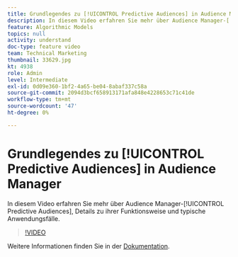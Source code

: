 ```yaml
---
title: Grundlegendes zu [!UICONTROL Predictive Audiences] in Audience Manager
description: In diesem Video erfahren Sie mehr über Audience Manager-[!UICONTROL Predictive Audiences], Details zu ihrer Funktionsweise und typische Anwendungsfälle.
feature: Algorithmic Models
topics: null
activity: understand
doc-type: feature video
team: Technical Marketing
thumbnail: 33629.jpg
kt: 4938
role: Admin
level: Intermediate
exl-id: 0d09e360-1bf2-4a65-be04-8abaf337c58a
source-git-commit: 2094d3bcf658913171afa848e4228653c71c41de
workflow-type: tm+mt
source-wordcount: '47'
ht-degree: 0%

---
```


# Grundlegendes zu [!UICONTROL Predictive Audiences] in Audience Manager

In diesem Video erfahren Sie mehr über Audience Manager-[!UICONTROL Predictive Audiences], Details zu ihrer Funktionsweise und typische Anwendungsfälle.

>[!VIDEO](https://video.tv.adobe.com/v/36660/?quality=12&captions=ger)

Weitere Informationen finden Sie in der [Dokumentation](https://experienceleague.adobe.com/docs/audience-manager/user-guide/features/algorithmic-models/predictive-audiences/predictive-audiences.html?lang=de).
